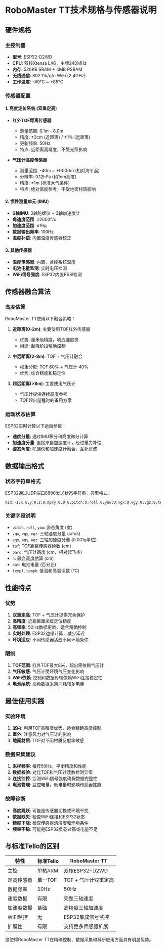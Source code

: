 # RoboMaster TT技术规格与传感器说明

## 硬件规格

### 主控制器
- **型号**: ESP32-D2WD
- **CPU**: 双核Xtensa LX6，主频240MHz
- **内存**: 520KB SRAM + 4MB PSRAM
- **无线通信**: 802.11b/g/n WiFi (2.4GHz)
- **工作温度**: -40°C ~ +85°C

### 传感器配置

#### 1. 高度定位系统 (双重定高)
- **红外TOF距离传感器**
  - 测量范围: 0.1m - 8.0m
  - 精度: ±3cm (近距离) / ±1% (远距离)
  - 更新频率: 50Hz
  - 特点: 近距离高精度，不受光照影响

- **气压计高度传感器**
  - 测量范围: -40m ~ +9000m (相对海平面)
  - 分辨率: 0.12hPa (约1cm高度)
  - 精度: ±1m (标准大气条件)
  - 特点: 绝对高度参考，不受地面材质影响

#### 2. 惯性测量单元 (IMU)
- **6轴IMU**: 3轴陀螺仪 + 3轴加速度计
- **角速度范围**: ±2000°/s
- **加速度范围**: ±16g
- **数据输出频率**: 100Hz
- **温度补偿**: 内置温度传感器校正

#### 3. 其他传感器
- **温度传感器**: 内置，监控系统温度
- **电池电量监测**: 实时电压检测
- **WiFi信号强度**: ESP32内置RSSI检测

## 传感器融合算法

### 高度估算
RoboMaster TT使用以下融合策略：

1. **近距离(0-2m)**: 主要使用TOF红外传感器
   - 优势: 厘米级精度，响应速度快
   - 用途: 起降阶段精确控制

2. **中远距离(2-8m)**: TOF + 气压计融合
   - 权重分配: TOF 60% + 气压计 40%
   - 优势: 综合精度和稳定性

3. **超远距离(>8m)**: 主要使用气压计
   - 气压计提供连续高度参考
   - TOF超出量程时的备用方案

### 运动状态估算
ESP32实时计算以下运动参数：

- **速度分量**: 通过IMU积分和高度微分计算
- **加速度分量**: 直接来自加速度计，经过重力补偿
- **姿态角度**: 陀螺仪和加速度计融合，互补滤波

## 数据输出格式

### 状态字符串格式
ESP32通过UDP端口8890发送状态字符串，典型格式：
```
mid:-1;x:0;y:0;z:0;mpry:0,0,0;pitch:0;roll:0;yaw:0;vgx:0;vgy:0;vgz:0;templ:55;temph:57;tof:10;h:0;bat:100;baro:25.12;time:0;agx:0;agy:0;agz:-1000;
```

### 关键字段说明
- `pitch`, `roll`, `yaw`: 姿态角度 (度)
- `vgx`, `vgy`, `vgz`: 三轴速度分量 (cm/s)
- `agx`, `agy`, `agz`: 三轴加速度分量 (0.001g单位)
- `tof`: TOF距离传感器读数 (cm)
- `baro`: 气压计高度 (cm，相对起飞点)
- `h`: 融合高度估算 (cm)
- `bat`: 电池电量 (百分比)
- `templ`, `temph`: 低温和高温读数 (°C)

## 性能特点

### 优势
1. **双重定高**: TOF + 气压计提供冗余保护
2. **高精度**: 近距离厘米级定位精度
3. **高频率**: 50Hz数据更新，适合精确控制
4. **实时处理**: ESP32边缘计算，减少延迟
5. **环境适应**: 不同传感器适应不同环境条件

### 限制
1. **TOF范围**: 红外TOF最大8米，超出需依赖气压计
2. **气压敏感**: 气压计受环境气压变化影响
3. **WiFi依赖**: 控制和数据传输依赖WiFi连接稳定性
4. **电池续航**: 高频数据采集消耗较多电量

## 最佳使用实践

### 实验环境
1. **室内**: 利用TOF高精度优势，适合精确高度控制
2. **室外**: 注意风力对气压计的影响
3. **地面材质**: TOF对不同材质反射率敏感

### 数据采集建议
1. **采样频率**: 推荐50Hz，平衡精度和性能
2. **数据校验**: 对比TOF和气压计读数检测异常
3. **连接监控**: 监测WiFi信号强度确保数据完整性
4. **电池管理**: 监控电量，低电量时影响传感器性能

### 故障诊断
- **高度跳跃**: 可能是传感器切换或环境干扰
- **数据缺失**: 检查WiFi连接和ESP32状态
- **精度下降**: 检查传感器清洁度和环境条件
- **频率不稳**: 可能是ESP32负载过高或电量不足

## 与标准Tello的区别

| 特性 | 标准Tello | RoboMaster TT |
|------|----------|---------------|
| 主控 | 单核ARM | 双核ESP32-D2WD |
| 定高传感器 | 单一TOF | TOF + 气压计双重定高 |
| 数据频率 | 10Hz | 50Hz |
| 速度数据 | 有限 | 完整三轴速度 |
| 加速度数据 | 基础 | 高精度三轴加速度 |
| WiFi监控 | 无 | ESP32集成信号监控 |
| 扩展性 | 有限 | 支持更多传感器扩展 |

这使得RoboMaster TT在精确控制、数据采集和科研应用方面具有明显优势。
